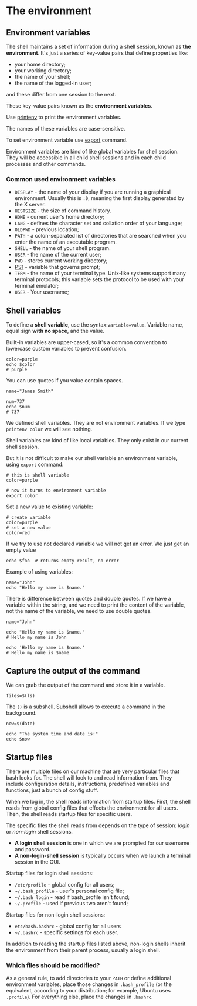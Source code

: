 # The environment

## Environment variables

The shell maintains a set of information during a shell session, known as __the
environment__. It's just a series of key-value pairs that define properties like:

- your home directory;
- your working directory;
- the name of your shell;
- the name of the logged-in user;

and these differ from one session to the next.

These key-value pairs known as the __environment variables__.

Use [printenv](/linux/terminal/commands/printenv.md) to print the environment variables.

The names of these variables are case-sensitive.

To set environment variable use [export](/linux/terminal/commands/export.md) command.

Environment variables are kind of like global variables for shell session. They will be
accessible in all child shell sessions and in each child processes and other commands.

### Common used environment variables

- `DISPLAY` - the name of your display if you are running a graphical environment.
Usually this is `:0`, meaning the first display generated by the X server.
- `HISTSIZE` - the size of command history.
- `HOME` - current user's home directory;
- `LANG` - defines the character set and collation order of your language;
- `OLDPWD` - previous location;
- `PATH` - a colon-separated list of directories that are searched when you enter the
name of an executable program.
- `SHELL` - the name of your shell program.
- `USER` - the name of the current user;
- `PWD` - stores current working directory;
- [PS1](environment_variables/ps1.md) - variable that governs prompt;
- `TERM` - the name of your terminal type. Unix-like systems support many terminal
protocols; this variable sets the protocol to be used with your terminal emulator;
- `USER` - Your username;

## Shell variables

To define a __shell variable__, use the syntax:`variable=value`. Variable name, equal
sign __with no space__, and the value.

Built-in variables are upper-cased, so it's a common convention to lowercase custom
variables to prevent confusion.

```shell
color=purple
echo $color
# purple
```

You can use quotes if you value contain spaces.

```shell
name="James Smith"
```

```shell
num=737
echo $num
# 737
```

We defined shell variables. They are not environment variables. If we type
`printenv color` we will see nothing.

Shell variables are kind of like local variables. They only exist in our current shell
session.

But it is not difficult to make our shell variable an environment variable, using
`export` command:

```shell
# this is shell variable
color=purple

# now it turns to environment variable
export color
```

Set a new value to existing variable:

```shell
# create variable
color=purple
# set a new value
color=red
```

If we try to use not declared variable we will not get an error. We just get an empty
value

```shell
echo $foo  # returns empty result, no error
```

Example of using variables:

```shell
name="John"
echo "Hello my name is $name."
```

There is difference between quotes and double quotes. If we have a variable within the
string, and we need to print the content of the variable, not the name of the variable,
we need to use double quotes.

```shell
name="John"

echo "Hello my name is $name."
# Hello my name is John

echo 'Hello my name is $name.'
# Hello my name is $name
```

## Capture the output of the command

We can grab the output of the command and store it in a variable.

```shell
files=$(ls)
```

The `()` is a subshell. Subshell allows to execute a command in the background.

```shell
now=$(date)

echo "The system time and date is:"
echo $now
```

## Startup files

There are multiple files on our machine that are very particular files that bash looks
for. The shell will look to and read information from. They include configuration
details, instructions, predefined variables and functions, just a bunch of config stuff.

When we log in, the shell reads information from startup files. First, the shell reads
from global config files that effects the environment for all users. Then, the shell
reads startup files for specific users.

The specific files the shell reads from depends on the type of session: *login* or
*non-login* shell sessions.

* __A login shell session__ is one in which we are prompted for our username and
password.
* __A non-login-shell session__ is typically occurs when we launch a terminal session in
the GUI.

Startup files for login shell sessions:

- `/etc/profile` - global config for all users;
- `~/.bash_profile` - user's personal config file;
- `~/.bash_login` - read if bash_profile isn't found;
- `~/.profile` - used if previous two aren't found;

Startup files for non-login shell sessions:

- `etc/bash.bashrc` - global config for all users
- `~/.bashrc` - specific settings for each user.

In addition to reading the startup files listed above, non-login shells inherit the
environment from their parent process, usually a login shell.

### Which files should be modified?

As a general rule, to add directories to your `PATH` or define additional environment
variables, place those changes in `.bash_profile` (or the equivalent, according to your
distribution; for example, Ubuntu uses `.profile`). For everything else, place the
changes in `.bashrc`.
